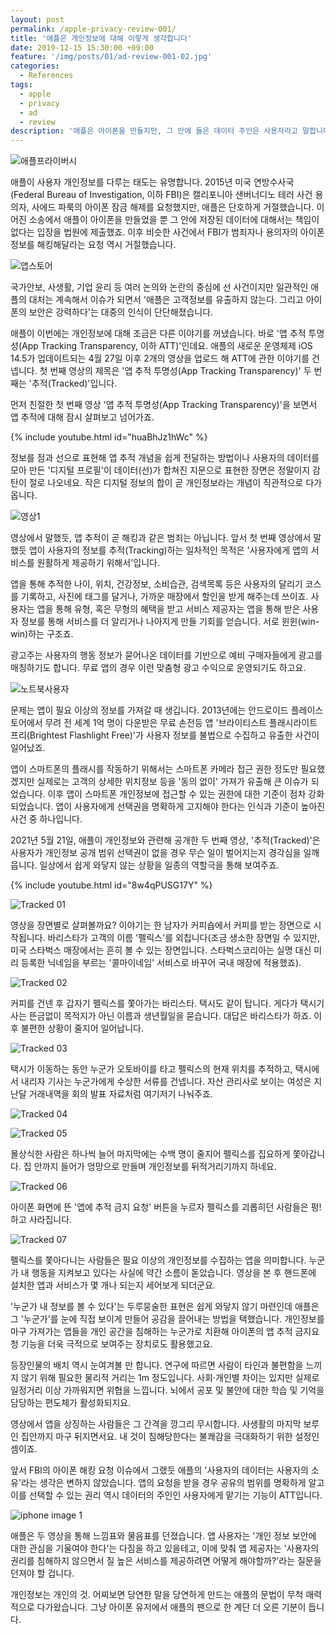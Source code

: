 ```yaml
---
layout: post
permalink: /apple-privacy-review-001/
title: '애플은 개인정보에 대해 이렇게 생각합니다'
date: 2019-12-15 15:30:00 +09:00
feature: '/img/posts/01/ad-review-001-02.jpg'
categories:
  - References
tags:
  - apple
  - privacy
  - ad
  - review
description: '애플은 아이폰을 만들지만, 그 안에 들은 데이터 주인은 사용자라고 말합니다.'
---
```


![애플프라이버시](/img/posts/01/ad-review-001-01.jpg)

애플이 사용자 개인정보를 다루는 태도는 유명합니다. 2015년 미국 연방수사국(Federal Bureau of Investigation, 이하 FBI)은 캘리포니아 샌버너디노 테러 사건 용의자, 사에드 파룩의 아이폰 잠금 해제를 요청했지만, 애플은 단호하게 거절했습니다. 이어진 소송에서 애플이 아이폰을 만들었을 뿐 그 안에 저장된 데이터에 대해서는 책임이 없다는 입장을 법원에 제출했죠. 이후 비슷한 사건에서 FBI가 범죄자나 용의자의 아이폰 정보를 해킹해달라는 요청 역시 거절했습니다.

![앱스토어](/img/posts/01/ad-review-001-02.jpg)

국가안보, 사생활, 기업 윤리 등 여러 논의와 논란의 중심에 선 사건이지만 일관적인 애플의 대처는 계속해서 이슈가 되면서 '애플은 고객정보를 유출하지 않는다. 그리고 아이폰의 보안은 강력하다'는 대중의 인식이 단단해졌습니다.

애플이 이번에는 개인정보에 대해 조금은 다른 이야기를 꺼냈습니다. 바로 '앱 추적 투명성(App Tracking Transparency, 이하 ATT)'인데요. 애플의 새로운 운영체제 iOS 14.5가 업데이트되는 4월 27일 이후 2개의 영상을 업로드 해 ATT에 관한 이야기를 건넵니다. 첫 번째 영상의 제목은 '앱 추적 투명성(App Tracking Transparency)' 두 번째는 '추적(Tracked)'입니다.

<!-- ![영상썸네일1,2](/img/posts/01/ad-review-001-03-04-side.png) -->

먼저 친절한 첫 번째 영상 '앱 추적 투명성(App Tracking Transparency)'을 보면서 앱 추적에 대해 잠시 살펴보고 넘어가죠.

{% include youtube.html id="huaBhJz1hWc" %}

정보를 점과 선으로 표현해 앱 추적 개념을 쉽게 전달하는 방법이나 사용자의 데이터를 모아 만든 '디지털 프로필'이 데이터(선)가 합쳐진 지문으로 표현한 장면은 정말이지 감탄이 절로 나오네요. 작은 디지털 정보의 합이 곧 개인정보라는 개념이 직관적으로 다가옵니다.


![영상1](/img/posts/01/ad-review-001-05.png)

영상에서 말했듯, 앱 추적이 곧 해킹과 같은 범죄는 아닙니다. 앞서 첫 번째 영상에서 말했듯 앱이 사용자의 정보를 추적(Tracking)하는 일차적인 목적은 '사용자에게 앱의 서비스를 원활하게 제공하기 위해서'입니다.

앱을 통해 추적한 나이, 위치, 건강정보, 소비습관, 검색목록 등은 사용자의 달리기 코스를 기록하고, 사진에 태그를 달거나, 가까운 매장에서 할인을 받게 해주는데 쓰이죠. 사용자는 앱을 통해 유형, 혹은 무형의 혜택을 받고 서비스 제공자는 앱을 통해 받은 사용자 정보를 통해 서비스를 더 알리거나 나아지게 만들 기회를 얻습니다. 서로 윈윈(win-win)하는 구조죠.

광고주는 사용자의 행동 정보가 묻어나온 데이터를 기반으로 예비 구매자들에게 광고를 매칭하기도 합니다. 무료 앱의 경우 이런 맞춤형 광고 수익으로 운영되기도 하고요.


![노트북사용자](/img/posts/01/ad-review-001-06.jpg)

문제는 앱이 필요 이상의 정보를 가져갈 때 생깁니다. 2013년에는 안드로이드 플레이스토어에서 무려 전 세계 1억 명이 다운받은 무료 손전등 앱 '브라이티스트 플래시라이트 프리(Brightest Flashlight Free)'가 사용자 정보를 불법으로 수집하고 유출한 사건이 일어났죠.

<!-- ![손전등앱](/img/posts/01/ad-review-001-07.jpg)
(사진 = 구글플레이스토어) -->

앱이 스마트폰의 플래시를 작동하기 위해서는 스마트폰 카메라 접근 권한 정도만 필요했겠지만 실제로는 고객의 상세한 위치정보 등을 '동의 없이' 가져가 유출해 큰 이슈가 되었습니다. 이후 앱이 스마트폰 개인정보에 접근할 수 있는 권한에 대한 기준이 점차 강화되었습니다. 앱이 사용자에게 선택권을 명확하게 고지해야 한다는 인식과 기준이 높아진 사건 중 하나입니다.

2021년 5월 21일, 애플이 개인정보와 관련해 공개한 두 번째 영상, '추적(Tracked)'은 사용자가 개인정보 공개 범위 선택권이 없을 경우 무슨 일이 벌어지는지 경각심을 일깨웁니다. 일상에서 쉽게 와닿지 않는 상황을 일종의 역할극을 통해 보여주죠.

{% include youtube.html id="8w4qPUSG17Y" %}

![Tracked 01](/img/posts/01/ad-review-001-08.png)

영상을 장면별로 살펴볼까요? 이야기는 한 남자가 커피숍에서 커피를 받는 장면으로 시작됩니다. 바리스타가 고객의 이름 '펠릭스'를 외칩니다(조금 생소한 장면일 수 있지만, 미국 스타벅스 매장에서는 흔히 볼 수 있는 장면입니다. 스타벅스코리아는 실명 대신 미리 등록한 닉네임을 부르는 '콜마이네임' 서비스로 바꾸어 국내 매장에 적용했죠).

![Tracked 02](/img/posts/01/ad-review-001-09.png)

 커피를 건넨 후 갑자기 펠릭스를 쫓아가는 바리스타. 택시도 같이 탑니다. 게다가 택시기사는 뜬금없이 목적지가 아닌 이름과 생년월일을 묻습니다. 대답은 바리스타가 하죠. 이후 불편한 상황이 줄지어 일어납니다.

 ![Tracked 03](/img/posts/01/ad-review-001-10.png)

 택시가 이동하는 동안 누군가 오토바이를 타고 펠릭스의 현재 위치를 추적하고, 택시에서 내리자 기사는 누군가에게 수상한 서류를 건넵니다. 자산 관리사로 보이는 여성은 지난달 거래내역을 회의 발표 자료처럼 여기저기 나눠주죠.

![Tracked 04](/img/posts/01/ad-review-001-11.png)

![Tracked 05](/img/posts/01/ad-review-001-12.png)

몰상식한 사람은 하나씩 늘어 마지막에는 수백 명이 줄지어 펠릭스를 집요하게 쫓아갑니다. 집 안까지 들어가 엉망으로 만들며 개인정보를 뒤적거리기까지 하네요.

![Tracked 06](/img/posts/01/ad-review-001-13.png)

아이폰 화면에 뜬 '앱에 추적 금지 요청' 버튼을 누르자 펠릭스를 괴롭히던 사람들은 펑!하고 사라집니다.

![Tracked 07](/img/posts/01/ad-review-001-14.png)

펠릭스를 쫓아다니는 사람들은 필요 이상의 개인정보를 수집하는 앱을 의미합니다. 누군가 내 행동을 지켜보고 있다는 사실에 약간 소름이 돋았습니다. 영상을 본 후 핸드폰에 설치한 앱과 서비스가 몇 개나 되는지 세어보게 되더군요.

'누군가 내 정보를 볼 수 있다'는 두루뭉술한 표현은 쉽게 와닿지 않기 마련인데 애플은 그 '누군가'를 눈에 직접 보이게 만들어 공감을 끌어내는 방법을 택했습니다. 개인정보를 마구 가져가는 앱들을 개인 공간을 침해하는 누군가로 치환해 아이폰의 앱 추적 금지요청 기능을 더욱 극적으로 보여주는 장치로도 활용했고요.

등장인물의 배치 역시 눈여겨볼 만 합니다. 연구에 따르면 사람이 타인과 불편함을 느끼지 않기 위해 필요한 물리적 거리는 1m 정도입니다. 사회·개인별 차이는 있지만 실제로 일정거리 이상 가까워지면 위협을 느낍니다. 뇌에서 공포 및 불안에 대한 학습 및 기억을 담당하는 편도체가 활성화되지요.

영상에서 앱을 상징하는 사람들은 그 간격을 깡그리 무시합니다. 사생활의 마지막 보루인 집안까지 마구 뒤지면서요. 내 것이 침해당한다는 불쾌감을 극대화하기 위한 설정인 셈이죠.

앞서 FBI의 아이폰 해킹 요청 이슈에서 그랬듯 애플의 '사용자의 데이터는 사용자의 소유'라는 생각은 변하지 않았습니다. 앱의 요청을 받을 경우 공유의 범위를 명확하게 알고 이를 선택할 수 있는 권리 역시 데이터의 주인인 사용자에게 맡기는 기능이 ATT입니다.

![iphone image 1](/img/posts/01/ad-review-001-15.jpg)

애플은 두 영상을 통해 느낌표와 물음표를 던졌습니다. 앱 사용자는 '개인 정보 보안에 대한 관심을 기울여야 한다’는 다짐을 하고 있을테고, 이에 맞춰 앱 제공자는 '사용자의 권리를 침해하지 않으면서 질 높은 서비스를 제공하려면 어떻게 해야할까?'라는 질문을 던져야 할 겁니다.

개인정보는 개인의 것. 어찌보면 당연한 말을 당연하게 만드는 애플의 문법이 무척 매력적으로 다가왔습니다. 그냥 아이폰 유저에서 애플의 팬으로 한 계단 더 오른 기분이 듭니다.
